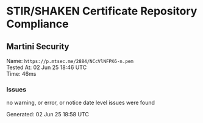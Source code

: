 # STIR/SHAKEN Certificate Repository Compliance

## Martini Security

Name: `https://p.mtsec.me/2884/NCcVlNFPK6-n.pem`\
Tested At: 02 Jun 25 18:46 UTC\
Time: 46ms

### Issues

no warning, or error, or notice date level issues were found

Generated: 02 Jun 25 18:58 UTC